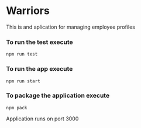 # Warriors 
This is and aplication for managing employee profiles

### To run the test execute

    npm run test
    
### To run the app execute

    npm run start

### To package the application execute

    npm pack

Application runs on port 3000
